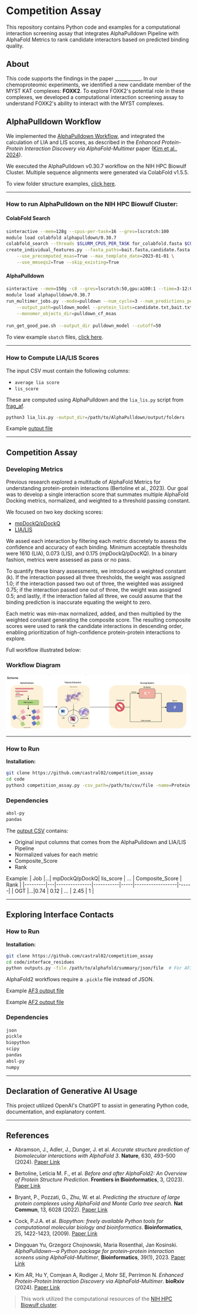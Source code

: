 # Competition Assay

This repository contains Python code and examples for a computational interaction screening assay that integrates AlphaPulldown Pipeline with AlphaFold Metrics to rank candidate interactors based on predicted binding quality. 


## About

This code supports the findings in the paper ___________. In our chemoproteomic experiments, we identified a new candidate member of the MYST KAT complexes: **FOXK2**. To explore FOXK2's potential role in these complexes, we developed a computational interaction screening assay to understand FOXK2's ability to interact with the MYST complexes. 

## AlphaPulldown Workflow

We implemented the [AlphaPulldown Workflow](https://academic.oup.com/bioinformatics/article/39/1/btac749/6839971), and integrated the calculation of LIA and LIS scores, as described in the *Enhanced Protein-Protein Interaction Discovery via AlphaFold-Multimer* paper ([Kim et al., 2024](https://www.biorxiv.org/content/10.1101/2024.02.19.580970v1)).

We executed the AlphaPulldown v0.30.7 workflow on the NIH HPC Biowulf Cluster. Multiple sequence alignments were generated via ColabFold v1.5.5.

To view folder structure examples, [click here](alphapulldown_materials/FOXK2_ex).

---

### How to run AlphaPulldown on the NIH HPC Biowulf Cluster:

#### **ColabFold Search**
```bash
sinteractive --mem=128g --cpus-per-task=16 --gres=lscratch:100
module load colabfold alphapulldown/0.30.7
colabfold_search --threads $SLURM_CPUS_PER_TASK for_colabfold.fasta $COLABFOLD_DB pulldown_cf_msas
create_individual_features.py --fasta_paths=bait.fasta,candidate.fasta --output_dir=pulldown_cf_msas \
    --use_precomputed_msas=True --max_template_date=2023-01-01 \
    --use_mmseqs2=True --skip_existing=True
```

#### **AlphaPulldown**
```bash
sinteractive --mem=150g -c8 --gres=lscratch:50,gpu:a100:1 --time=3-12:00:00
module load alphapulldown/0.30.7
run_multimer_jobs.py --mode=pulldown --num_cycle=3 --num_predictions_per_model=1 \
    --output_path=pulldown_model --protein_lists=candidate.txt,bait.txt \
    --monomer_objects_dir=pulldown_cf_msas

run_get_good_pae.sh --output_dir pulldown_model --cutoff=50
```

To view example `sbatch` files, [click here](alphapulldown_materials/sbatch_ex).

---

### How to Compute LIA/LIS Scores

The input CSV must contain the following columns:
- `average lia score`
- `lis_score`

These are computed using AlphaPulldown and the `lia_lis.py` script from [frag_af](https://github.com/castral02/frag_af).

```bash
python3 lia_lis.py -output_dir=/path/to/AlphaPulldown/output/folders
```

Example [output file](alphapulldown_materials/alphapulldown_output.csv)

---

## Competition Assay

### Developing Metrics

Previous research explored a multitude of AlphaFold Metrics for understanding protein-protein interactions (Bertoline et al., 2023). Our goal was to develop a single interaction score that summates multiple AlphaFold Docking metrics, normalized, and weighted to a threshold passing constant. 

We focused on two key docking scores:
- [mpDockQ/pDockQ](https://www.nature.com/articles/s41467-022-33729-4)
- [LIA/LIS](https://www.biorxiv.org/content/10.1101/2024.02.19.580970v1)

We assed each interaction by filtering each metric discretely to assess the confidence and accuracy of each binding. Minimum acceptable thresholds were 1610 (LIA), 0.073 (LIS), and 0.175 (mpDockQ/pDocKQ). In a binary fashion, metrics were assessed as pass or no pass. 

To quantify these binary assessments, we introduced a weighted constant (k). If the interaction passed all three thresholds, the weight was assigned 1.0; if the interaction passed two out of three, the weighted was assigned 0.75; if the interaction passed one out of three, the weight was assigned 0.5; and lastly, if the interaction failed all three, we could assume that the binding prediction is inaccurate equating the weight to zero. 

Each metric was min-max normalized, added, and then multiplied by the weighted constant generating the composite score. The resulting composite scores were used to rank the candidate interactions in descending order, enabling prioritization of high-confidence protein-protein interactions to explore. 


Full workflow illustrated below:

### Workflow Diagram
![Workflow](images/scheme.png)

---

### How to Run

**Installation:**
```bash
git clone https://github.com/castral02/competition_assay
cd code
python3 competition_assay.py -csv_path=/path/to/csv/file -name=Protein
```

### Dependencies
```bash
absl-py
pandas
```

The [output CSV](examples/output_competition_assay_ex.csv) contains:
- Original input columns that comes from the AlphaPulldown and LIA/LIS Pipeline
- Normalized values for each metric
- Composite_Score
- Rank

Example:
| Job     |...| mpDockQ/pDockQ| lis_score | ... | Composite_Score  | Rank |
|---------|---|---------------|-----------|-----|------------------|------|
| OGT     |...|0.74           | 0.12      | ... | 2.45             | 1    |

---

## Exploring Interface Contacts
### How to Run

**Installation:**
```bash
git clone https://github.com/castral02/competition_assay
cd code/interface_residues
python outputs.py -file /path/to/alphafold/summary/json/file  # For AF3
```

AlphaFold2 workflows require a `.pickle` file instead of JSON.

Example [AF3 output file](examples/wdr5_foxk2_human_af3_ex.csv)

Example [AF2 output file](examples/wdr5_foxk2_human_af2_ex.csv)

### Dependencies
```bash
json
pickle
biopython
scipy
pandas
absl-py
numpy
```

---

## Declaration of Generative AI Usage

This project utilized OpenAI's ChatGPT to assist in generating Python code, documentation, and explanatory content.

---

## References

- Abramson, J., Adler, J., Dunger, J. et al. *Accurate structure prediction of biomolecular interactions with AlphaFold 3*. **Nature**, 630, 493–500 (2024). [Paper Link](https://doi.org/10.1038/s41586-024-07487-w)

- Bertoline, Letícia M. F., et al. *Before and after AlphaFold2: An Overview of Protein Structure Prediction*. **Frontiers in Bioinformatics**, 3, (2023). [Paper Link](https://doi.org/10.3389/fbinf.2023.1120370)

- Bryant, P., Pozzati, G., Zhu, W. et al. *Predicting the structure of large protein complexes using AlphaFold and Monte Carlo tree search*. **Nat Commun**, 13, 6028 (2022). [Paper Link](https://doi.org/10.1038/s41467-022-33729-4)

- Cock, P.J.A. et al. *Biopython: freely available Python tools for computational molecular biology and bioinformatics*. **Bioinformatics**, 25, 1422-1423, (2009). [Paper Link](https://doi.org/10.1093/bioinformatics/btp163)

- Dingquan Yu, Grzegorz Chojnowski, Maria Rosenthal, Jan Kosinski. *AlphaPulldown—a Python package for protein–protein interaction screens using AlphaFold-Multimer*, **Bioinformatics**, 39(1), 2023. [Paper Link](https://doi.org/10.1093/bioinformatics/btac749)

- Kim AR, Hu Y, Comjean A, Rodiger J, Mohr SE, Perrimon N. *Enhanced Protein-Protein Interaction Discovery via AlphaFold-Multimer*. **bioRxiv** (2024). [Paper Link](https://www.biorxiv.org/content/10.1101/2024.02.19.580970v1)

> This work utilized the computational resources of the [NIH HPC Biowulf cluster](https://hpc.nih.gov).

